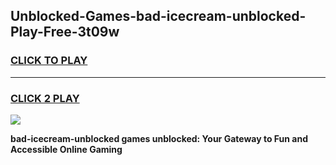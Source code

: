 
## Unblocked-Games-bad-icecream-unblocked-Play-Free-3t09w
<h3>
<a href="https://premium76.site?title=bad-icecream-unblocked&ref=19M">CLICK TO PLAY</a></h3>
<hr>

<h3>
<a href="https://premium76.site?title=bad-icecream-unblocked&ref=19M">CLICK 2 PLAY</a>
  
</h3>

<a href="https://premium76.site?title=bad-icecream-unblocked&ref=19M"><img src="https://clearcache.store/games.png"></a>


**bad-icecream-unblocked games unblocked: Your Gateway to Fun and Accessible Online Gaming**
